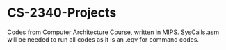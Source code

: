 # CS-2340-Projects
Codes from Computer Architecture Course, written in MIPS.
SysCalls.asm will be needed to run all codes as it is an .eqv for command codes.
